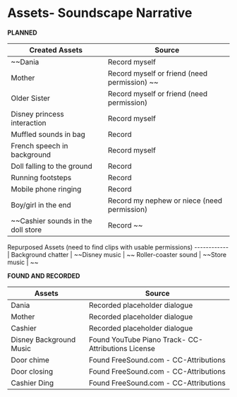 <h1> Assets- Soundscape Narrative </h1>

**PLANNED**


Created Assets | Source
------------ | -------------
~~Dania | Record myself
Mother | Record myself or friend (need permission) ~~
Older Sister | Record myself or friend (need permission)
Disney princess interaction | Record myself
Muffled sounds in bag | Record 
French speech in background | Record myself 
Doll falling to the ground | Record 
Running footsteps | Record
Mobile phone ringing  | Record
Boy/girl in the end | Record my nephew or niece (need permission)
~~Cashier sounds in the doll store | Record ~~


Repurposed Assets (need to find clips with usable permissions)
------------ | 
Background chatter | 
~~Disney music | ~~
Roller-coaster sound | 
~~Store music | ~~

**FOUND AND RECORDED**


Assets | Source
------------ | -------------
Dania | Recorded placeholder dialogue
Mother | Recorded placeholder dialogue
Cashier | Recorded placeholder dialogue
Disney Background Music | Found YouTube Piano Track- CC-Attributions License
Door chime | Found FreeSound.com - CC-Attributions 
Door closing | Found FreeSound.com - CC-Attributions
Cashier Ding | Found FreeSound.com - CC-Attributions



